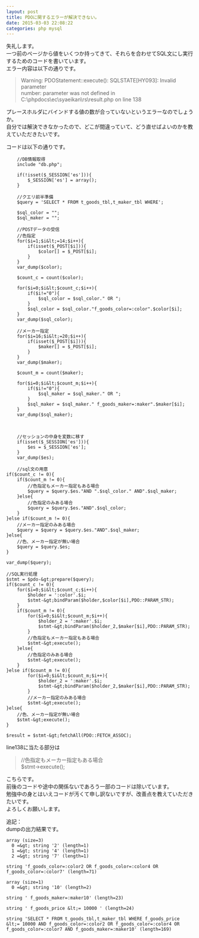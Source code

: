 ```yaml
---
layout: post
title: PDOに関するエラーが解決できない。
date: 2015-03-03 22:08:22
categories: php mysql
---
```

<p>失礼します。<br>
一つ前のページから値をいくつか持ってきて、それらを合わせてSQL文にし実行するためのコードを書いています。<br>
エラー内容は以下の通りです。</p>

<blockquote>
  <p>Warning: PDOStatement::execute(): SQLSTATE[HY093]: Invalid parameter<br>
  number: parameter was not defined in<br>
  C:\phpdocs\ec\syaeikan\rs\result.php on line 138</p>
</blockquote>

<p>プレースホルダにバインドする値の数が合っていないというエラーなのでしょうか。<br>
自分では解決できなかったので、どこが間違っていて、どう直せばよいのかを教えていただきたいです。</p>

<p>コードは以下の通りです。</p>

```
    //DB情報取得
    include "db.php";

    if(!isset($_SESSION['es'])){
        $_SESSION['es'] = array();
    }

    //クエリ前半準備
    $query = 'SELECT * FROM t_goods_tbl,t_maker_tbl WHERE';

    $sql_color = "";
    $sql_maker = "";

    //POSTデータの受信
    //色指定
    for($i=1;$i&lt;=14;$i++){
        if(isset($_POST[$i])){
            $color[] = $_POST[$i];
        }
    }
    var_dump($color);

    $count_c = count($color);

    for($i=0;$i&lt;$count_c;$i++){
        if($i!="0"){
            $sql_color = $sql_color." OR ";
        }
        $sql_color = $sql_color."f_goods_color=:color".$color[$i];
    }
    var_dump($sql_color);

    //メーカー指定
    for($i=16;$i&lt;=20;$i++){
        if(isset($_POST[$i])){
            $maker[] = $_POST[$i];
        }
    }
    var_dump($maker);

    $count_m = count($maker);

    for($i=0;$i&lt;$count_m;$i++){
        if($i!="0"){
            $sql_maker = $sql_maker." OR ";
        }
        $sql_maker = $sql_maker." f_goods_maker=:maker".$maker[$i];
    }
    var_dump($sql_maker);



    //セッションの中身を変数に移す
    if(isset($_SESSION['es'])){
        $es = $_SESSION['es'];
    }
    var_dump($es);

    //sql文の用意
if($count_c != 0){
    if($count_m != 0){
        //色指定もメーカー指定もある場合
        $query = $query.$es."AND ".$sql_color." AND".$sql_maker;
    }else{
        //色指定のみある場合
        $query = $query.$es."AND".$sql_color;
    }
}else if($count_m != 0){
    //メーカー指定のみある場合
    $query = $query = $query.$es."AND".$sql_maker;
}else{
    //色、メーカー指定が無い場合
    $query = $query.$es;
}

var_dump($query);

//SQL実行処理
$stmt = $pdo-&gt;prepare($query);
if($count_c != 0){
    for($i=0;$i&lt;$count_c;$i++){
        $holder = ':color'.$i;
        $stmt-&gt;bindParam($holder,$color[$i],PDO::PARAM_STR);
    }
    if($count_m != 0){
        for($i=0;$i&lt;$count_m;$i++){
            $holder_2 = ':maker'.$i;
            $stmt-&gt;bindParam($holder_2,$maker[$i],PDO::PARAM_STR);      
        }
        //色指定もメーカー指定もある場合
        $stmt-&gt;execute();
    }else{
        //色指定のみある場合
        $stmt-&gt;execute();
    }
}else if($count_m != 0){
        for($i=0;$i&lt;$count_m;$i++){
            $holder_2 = ':maker'.$i;
            $stmt-&gt;bindParam($holder_2,$maker[$i],PDO::PARAM_STR);      
        }
        //メーカー指定のみある場合
        $stmt-&gt;execute();
}else{
    //色、メーカー指定が無い場合
    $stmt-&gt;execute();
}

$result = $stmt-&gt;fetchAll(PDO::FETCH_ASSOC);
```

<p>line138に当たる部分は</p>

<blockquote>
  <p>//色指定もメーカー指定もある場合<br>
            $stmt->execute();</p>
</blockquote>

<p>こちらです。<br>
前後のコードや途中の関係ないであろう一部のコードは除いています。<br>
勉強中の身とはいえコードが汚くて申し訳ないですが、改善点を教えていただきたいです。<br>
よろしくお願いします。</p>

<p>追記：<br>
dumpの出力結果です。</p>

```
array (size=3)
  0 =&gt; string '2' (length=1)
  1 =&gt; string '4' (length=1)
  2 =&gt; string '7' (length=1)

string 'f_goods_color=:color2 OR f_goods_color=:color4 OR f_goods_color=:color7' (length=71)

array (size=1)
  0 =&gt; string '10' (length=2)

string ' f_goods_maker=:maker10' (length=23)

string ' f_goods_price &lt;= 10000 ' (length=24)

string 'SELECT * FROM t_goods_tbl,t_maker_tbl WHERE f_goods_price &lt;= 10000 AND f_goods_color=:color2 OR f_goods_color=:color4 OR f_goods_color=:color7 AND f_goods_maker=:maker10' (length=169)
```
